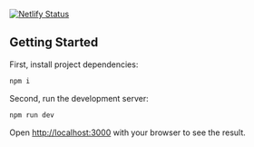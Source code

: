 [![Netlify Status](https://api.netlify.com/api/v1/badges/09068e14-21b3-4662-921b-e0ccbb84f9d1/deploy-status)](https://app.netlify.com/sites/cit-randomuser/deploys)

## Getting Started

First, install project dependencies:

```bash
npm i
```

Second, run the development server:

```bash
npm run dev
```

Open [http://localhost:3000](http://localhost:3000) with your browser to see the result.
